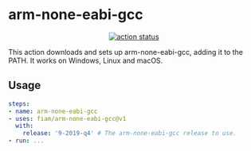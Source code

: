 # arm-none-eabi-gcc

<p align="center">
  <a href="https://github.com/actions/typescript-action/actions"><img alt="action status" src="https://github.com/fiam/arm-none-eabi-gcc/workflows/CI/badge.svg"></a>
</p>

This action downloads and sets up arm-none-eabi-gcc, adding it to the PATH. It
works on Windows, Linux and macOS.

## Usage

```yaml
steps:
- name: arm-none-eabi-gcc
- uses: fiam/arm-none-eabi-gcc@v1
  with:
    release: '9-2019-q4' # The arm-none-eabi-gcc release to use.
- run: ...
```
